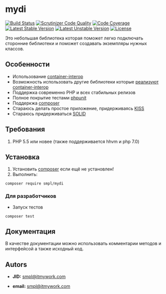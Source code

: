 # mydi

[![Build Status](https://travis-ci.org/smpl/mydi.svg?branch=master)](https://travis-ci.org/smpl/mydi)
[![Scrutinizer Code Quality](https://scrutinizer-ci.com/g/smpl/mydi/badges/quality-score.png?b=master)](https://scrutinizer-ci.com/g/smpl/mydi/?branch=master)
[![Code Coverage](https://scrutinizer-ci.com/g/smpl/mydi/badges/coverage.png?b=master)](https://scrutinizer-ci.com/g/smpl/mydi/?branch=master)
[![Latest Stable Version](https://poser.pugx.org/smpl/mydi/v/stable.svg)](https://packagist.org/packages/smpl/mydi)
[![Latest Unstable Version](https://poser.pugx.org/smpl/mydi/v/unstable.svg)](https://packagist.org/packages/smpl/mydi)
[![License](https://poser.pugx.org/smpl/mydi/license.svg)](https://packagist.org/packages/smpl/mydi)

Это небольшая библиотека которая поможет легко подключать сторонние библиотеки и поможет создавать экземпляры нужных классов.

## Особенности ##

* Использование [container-interop](https://github.com/container-interop/container-interop)
* Возможность использовать другие библиотеки которые [реализуют container-interop](https://packagist.org/providers/container-interop/container-interop-implementation)
* Поддержка современно PHP и всех стабильных релизов
* Полное покрытие тестами [phpunit](https://phpunit.de/)
* Поддеркжа [composer](https://getcomposer.org/doc/00-intro.md)
* Стараюсь делать простое приложение, придерживаясь [KISS](https://ru.wikipedia.org/wiki/KISS_%28%D0%BF%D1%80%D0%B8%D0%BD%D1%86%D0%B8%D0%BF%29)
* Стараюсь придерживаться [SOLID](https://ru.wikipedia.org/wiki/SOLID_%28%D0%BE%D0%B1%D1%8A%D0%B5%D0%BA%D1%82%D0%BD%D0%BE-%D0%BE%D1%80%D0%B8%D0%B5%D0%BD%D1%82%D0%B8%D1%80%D0%BE%D0%B2%D0%B0%D0%BD%D0%BD%D0%BE%D0%B5_%D0%BF%D1%80%D0%BE%D0%B3%D1%80%D0%B0%D0%BC%D0%BC%D0%B8%D1%80%D0%BE%D0%B2%D0%B0%D0%BD%D0%B8%D0%B5%29)

## Требования ##

1. PHP 5.5 или новее (также поддерживается hhvm и php 7.0)

## Установка ##

1. Установить [composer](https://getcomposer.org/doc/00-intro.md) если ещё не установлен!
2. Выполнить:
``` 
composer require smpl/mydi
``` 

### Для разработчиков ###

* Запуск тестов 
``` 
composer test 
```

## Документация ##

В качестве документации можно использовать комментарии методов и интерфейсой а также исходный код.

## Autors ##

* **JID:** smpl@itmywork.com

* **email:** smpl@itmywork.com